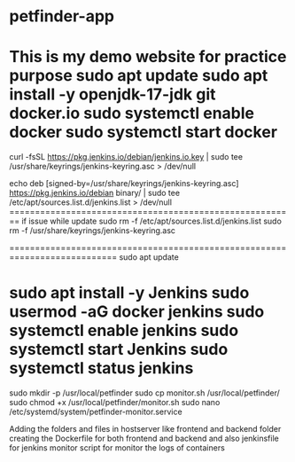# petfinder-app
This is my demo website for practice purpose 
sudo apt update
sudo apt install -y openjdk-17-jdk git docker.io
sudo systemctl enable docker
sudo systemctl start docker
===========================================================================
curl -fsSL https://pkg.jenkins.io/debian/jenkins.io.key | sudo tee \
  /usr/share/keyrings/jenkins-keyring.asc > /dev/null

echo deb [signed-by=/usr/share/keyrings/jenkins-keyring.asc] \
  https://pkg.jenkins.io/debian binary/ | sudo tee \
  /etc/apt/sources.list.d/jenkins.list > /dev/null
======================================================== if issue while update
sudo rm -f /etc/apt/sources.list.d/jenkins.list
sudo rm -f /usr/share/keyrings/jenkins-keyring.asc

===========================================================================
sudo apt update

sudo apt install -y Jenkins
sudo usermod -aG docker jenkins
sudo systemctl enable jenkins
sudo systemctl start Jenkins
sudo systemctl status jenkins
===========================================================================

sudo mkdir -p /usr/local/petfinder
sudo cp monitor.sh /usr/local/petfinder/
sudo chmod +x /usr/local/petfinder/monitor.sh
sudo nano /etc/systemd/system/petfinder-monitor.service

Adding the folders and files in hostserver like frontend and backend folder 
creating the Dockerfile for both frontend and backend and also jenkinsfile for jenkins 
monitor script for monitor the logs of containers 
